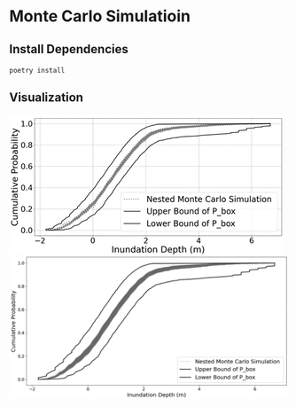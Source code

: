 # Monte Carlo Simulatioin
## Install Dependencies
```commandline
poetry install
```
## Visualization
![Montecarlo Simulation 1](../assets/montecarlo_pbox_1.png)
![Montecarlo Simulation 2](../assets/montecarlo_pbox_2.png)